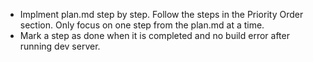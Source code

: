 - Implment plan.md step by step. Follow the steps in the Priority Order section. Only focus on one step from the plan.md at a time.
- Mark a step as done when it is completed and no build error after running dev server.
